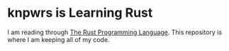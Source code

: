 # knpwrs is Learning Rust

I am reading through [The Rust Programming Language][book]. This repository is
where I am keeping all of my code.

[book]: https://doc.rust-lang.org/book/second-edition/foreword.html "The Rust Programming Language"
